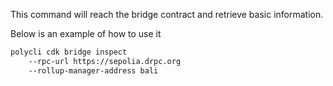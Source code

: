 This command will reach the bridge contract and retrieve basic information.

Below is an example of how to use it

```bash
polycli cdk bridge inspect
    --rpc-url https://sepolia.drpc.org
    --rollup-manager-address bali
```
